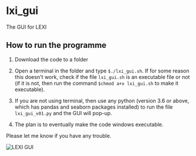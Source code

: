 # lxi_gui
The GUI for LEXI

## How to run the programme

1. Download the code to a folder
2. Open a terminal in the folder and type `$./lxi_gui.sh`. If for some reason this doesn't work, check if the file `lxi_gui.sh` is an executable file or not (if it is not, then run the command `$chmod a+x lxi_gui.sh` to make it executable).

3. If you are not using terminal, then use any python (version 3.6 or above, which has pandas and seaborn packages installed) to run the file `lxi_gui_v01.py` and the GUI will pop-up.

4. The plan is to eventually make the code windows executable.

Please let me know if you have any trouble.

![LEXI GUI](https://github.com/qudsiramiz/lxi_gui/blob/main/figures/lxi_gui_Screenshot.png)
